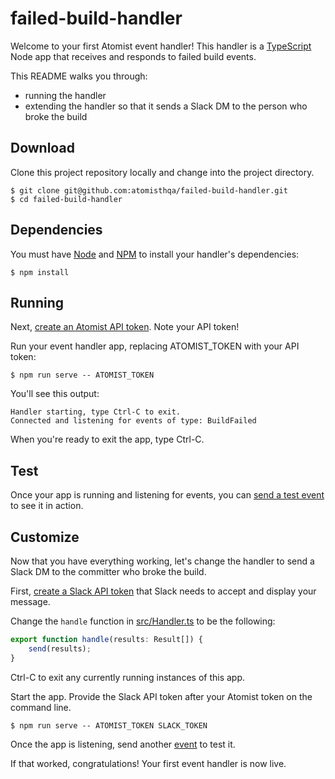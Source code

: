 # failed-build-handler

Welcome to your first Atomist event handler!  This handler is
a [TypeScript][ts] Node app that receives and responds to failed build
events.

[ts]: https://www.typescriptlang.org/ (TypeScript)

This README walks you through:

-   running the handler
-   extending the handler so that it sends a Slack DM to the person
    who broke the build

## Download

Clone this project repository locally and change into the project
directory.

```
$ git clone git@github.com:atomisthqa/failed-build-handler.git
$ cd failed-build-handler
```

## Dependencies

You must have [Node][node] and [NPM][npm] to install your handler's dependencies:

[node]: https://nodejs.org (Node.js)
[npm]: https://www.npmjs.com/get-npm (NPM)

```
$ npm install
```

## Running

Next, <a href="https://invis.io/TQD7HZ5YP#/250436833_Prototype-10--2px-pdf-png--2px-png" alt="Atomist API Token" target="_blank">create an Atomist API token</a>. Note your API token!

Run your event handler app, replacing ATOMIST_TOKEN with your API token:

```
$ npm run serve -- ATOMIST_TOKEN
```

You'll see this output:

```
Handler starting, type Ctrl-C to exit.
Connected and listening for events of type: BuildFailed
```

When you're ready to exit the app, type Ctrl-C.

## Test

Once your app is running and listening for events, you
can <a href="https://invis.io/G2D7I2A78#/250436834_Prototype-11--2px-pdf-png--2px-png" alt="event" target="_blank">send a test event</a> to see it in action.

## Customize

Now that you have everything working, let's change the handler to send
a Slack DM to the committer who broke the build.

First, <a href="https://invis.io/3MD7I4Q92#/250436835_Prototype-12--2px-pdf-png--2px-png" alt="Slack API Token" target="_blank">create a Slack API token</a> that Slack needs to accept
and display your message.

Change the `handle` function in <a href="https://github.com/atomisthqa/failed-build-handler/edit/master/src/Handler.ts" alt="handler" target="_blank">src/Handler.ts</a> to be the following:

```typescript
export function handle(results: Result[]) {
    send(results);
}
```

Ctrl-C to exit any currently running instances
of this app.

Start the app. Provide the Slack API token
after your Atomist token on the command line.

```
$ npm run serve -- ATOMIST_TOKEN SLACK_TOKEN
```

Once the app is listening, send another <a href="https://invis.io/G2D7I2A78#/250436834_Prototype-11--2px-pdf-png--2px-png" alt="event" target="_blank">event</a> to test it.

If that worked, congratulations! Your first event handler is now live.
